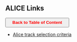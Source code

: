 ## ALICE Links

<a><button name="button" style = "color:red;width:200px;height:30px;cursor:pointer" onclick="window.location.href='https://reynier0611.github.io';">**Back to Table of Content**</button></a>

* [Alice track selection criteria](https://indico.cern.ch/event/666222/contributions/2768780/attachments/1551303/2437229/DPG_AnalysisTutorial_20171102.pdf)